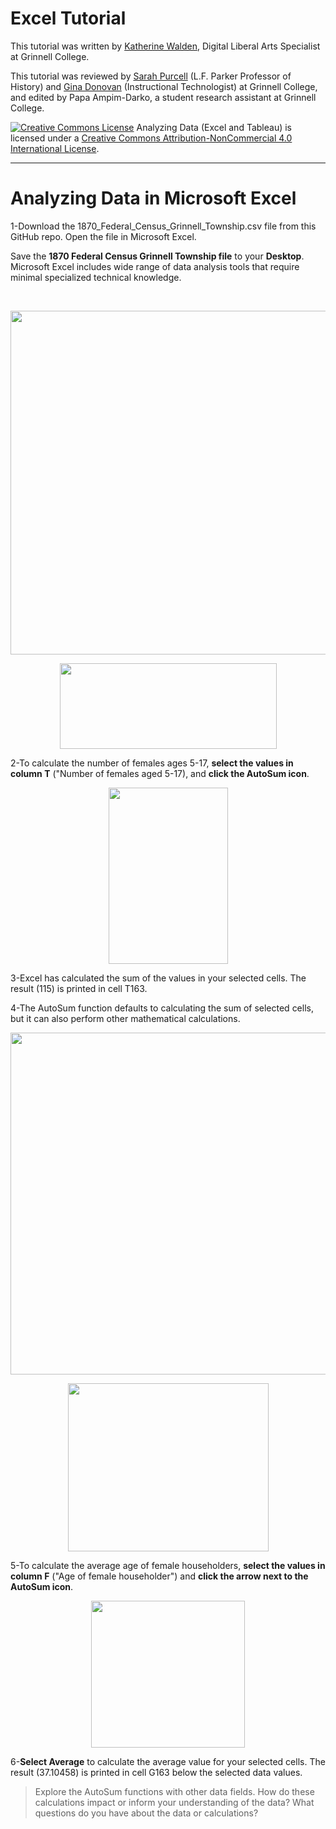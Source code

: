 # Excel Tutorial

This tutorial was written by <a href="https://www.grinnell.edu/users/waldenka">Katherine Walden</a>, Digital Liberal Arts Specialist at Grinnell College.

This tutorial was reviewed by <a href="https://www.grinnell.edu/users/purcelsj">Sarah Purcell</a> (L.F. Parker Professor of History) and <a href="https://www.grinnell.edu/users/donovang">Gina Donovan</a> (Instructional Technologist) at Grinnell College, and edited by Papa Ampim-Darko, a student research assistant at Grinnell College.

<a href="http://creativecommons.org/licenses/by-nc/4.0/" rel="license"><img style="border-width: 0;" src="https://i.creativecommons.org/l/by-nc/4.0/88x31.png" alt="Creative Commons License" /></a>
Analyzing Data (Excel and Tableau) is licensed under a <a href="http://creativecommons.org/licenses/by-nc/4.0/" rel="license">Creative Commons Attribution-NonCommercial 4.0 International License</a>.

<hr />

# Analyzing Data in Microsoft Excel

1-Download the 1870_Federal_Census_Grinnell_Township.csv file from this GitHub repo. Open the file in Microsoft Excel.

Save the <strong>1870 Federal Census Grinnell Township file</strong> to your <strong>Desktop</strong>. Microsoft Excel includes wide range of data analysis tools that require minimal specialized technical knowledge.

&nbsp;

<p align="center"><a href="http://sarahjpurcell.sites.grinnell.edu/digital_methods/wp-content/uploads/2018/07/Capture_2-1.png"><img class="aligncenter" src="http://sarahjpurcell.sites.grinnell.edu/digital_methods/wp-content/uploads/2018/07/Capture_2-1-1024x671.png" alt="" width="840" height="550" /></a></p>

<p align="center"><a href="http://sarahjpurcell.sites.grinnell.edu/digital_methods/wp-content/uploads/2018/07/Capture_1.png"><img class="aligncenter" src="http://sarahjpurcell.sites.grinnell.edu/digital_methods/wp-content/uploads/2018/07/Capture_1.png" alt="" width="347" height="137" /></a></p>

2-To calculate the number of females ages 5-17, <strong>select the values in column T</strong> ("Number of females aged 5-17), and <strong>click the AutoSum icon</strong>.

<p align="center"><a href="http://sarahjpurcell.sites.grinnell.edu/digital_methods/wp-content/uploads/2018/07/Capture_3-1.png"><img class="aligncenter" src="http://sarahjpurcell.sites.grinnell.edu/digital_methods/wp-content/uploads/2018/07/Capture_3-1.png" alt="" width="191" height="282" /></a></p>

3-Excel has calculated the sum of the values in your selected cells. The result (115) is printed in cell T163.

4-The AutoSum function defaults to calculating the sum of selected cells, but it can also perform other mathematical calculations.

<p align="center"><a href="http://sarahjpurcell.sites.grinnell.edu/digital_methods/wp-content/uploads/2018/07/Capture_4-1.png"><img class="aligncenter" src="http://sarahjpurcell.sites.grinnell.edu/digital_methods/wp-content/uploads/2018/07/Capture_4-1-1024x667.png" alt="" width="840" height="547" /></a></p>

<p align="center"><a href="http://sarahjpurcell.sites.grinnell.edu/digital_methods/wp-content/uploads/2018/07/Capture_5-1.png"><img class="aligncenter" src="http://sarahjpurcell.sites.grinnell.edu/digital_methods/wp-content/uploads/2018/07/Capture_5-1.png" alt="" width="321" height="269" /></a></p>

5-To calculate the average age of female householders, <strong>select the values in column F</strong> ("Age of female householder") and <strong>click the arrow next to the AutoSum icon</strong>.

<p align="center"><a href="http://sarahjpurcell.sites.grinnell.edu/digital_methods/wp-content/uploads/2018/07/Capture_6-1.png"><img class="aligncenter" src="http://sarahjpurcell.sites.grinnell.edu/digital_methods/wp-content/uploads/2018/07/Capture_6-1.png" alt="" width="246" height="235" /></a></p>

6-<strong>Select Average</strong> to calculate the average value for your selected cells. The result (37.10458) is printed in cell G163 below the selected data values.

<blockquote>Explore the AutoSum functions with other data fields. How do these calculations impact or inform your understanding of the data? What questions do you have about the data or calculations?</blockquote>
